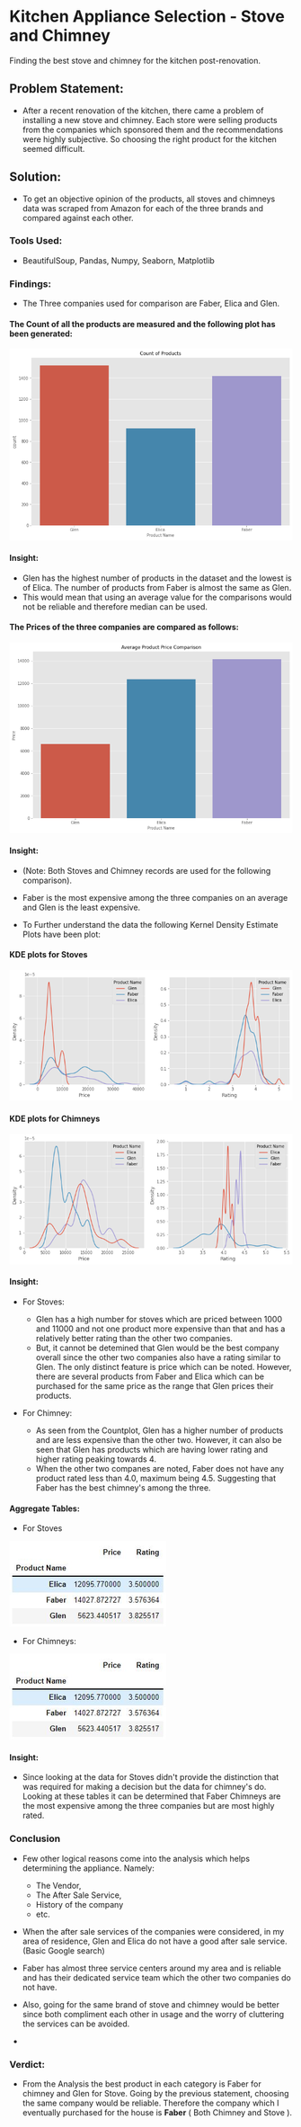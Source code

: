 # Kitchen Appliance Selection - Stove and Chimney
Finding the best stove and chimney for the kitchen post-renovation.


## Problem Statement:
- After a recent renovation of the kitchen, there came a problem of installing a new stove and chimney. Each store were selling products from the companies which sponsored them and the recommendations were highly subjective. So choosing the right product for the kitchen seemed difficult.

## Solution:
- To get an objective opinion of the products, all stoves and chimneys data was scraped from Amazon for each of the three brands and compared against each other.

### Tools Used:
- BeautifulSoup, Pandas, Numpy, Seaborn, Matplotlib

### Findings:
- The Three companies used for comparison are Faber, Elica and Glen.

#### The Count of all the products are measured and the following plot has been generated:
![Count of Products](https://github.com/the19thpirate/Kitchen-Appliances/blob/main/Count%20of%20Products.png)

#### Insight:
   - Glen has the highest number of products in the dataset and the lowest is of Elica. The number of products from Faber is almost the same as Glen.
   - This would mean that using an average value for the comparisons would not be reliable and therefore median can be used.

#### The Prices of the three companies are compared as follows:
![Average Product Price Comparison](https://github.com/the19thpirate/Kitchen-Appliances/blob/main/Average%20Product%20Price%20Comparison.png)
#### Insight:
  - (Note: Both Stoves and Chimney records are used for the following comparison).
  - Faber is the most expensive among the three companies on an average and Glen is the least expensive.

- To Further understand the data the following Kernel Density Estimate Plots have been plot:

#### KDE plots for Stoves

![KDE Plots Stove](https://github.com/the19thpirate/Kitchen-Appliances/blob/main/Stove_Price_Rating.png)

#### KDE plots for Chimneys

![KDE Plots Chimney](https://github.com/the19thpirate/Kitchen-Appliances/blob/main/Chimney_Price_Ratings.png)

#### Insight:
- For Stoves:
  - Glen has a high number for stoves which are priced between 1000 and 11000 and not one product more expensive than that and has a relatively better rating than the other two companies.
  - But, it cannot be detemined that Glen would be the best company overall since the other two companies also have a rating similar to Glen. The only distinct feature is price which can be noted. However, there are several products from Faber and Elica which can be purchased for the same price as the range that Glen prices their products.

- For Chimney:
  - As seen from the Countplot, Glen has a higher number of products and are less expensive than the other two. However, it can also be seen that Glen has products which are having lower rating and higher rating peaking towards 4.
  - When the other two companes are noted, Faber does not have any product rated less than 4.0, maximum being 4.5. Suggesting that Faber has the best chimney's among the three.

#### Aggregate Tables:
- For Stoves

![Stoves](https://github.com/the19thpirate/Kitchen-Appliances/blob/main/Stove_Cluster_Table.JPG)

- For Chimneys:

![Chimney](https://github.com/the19thpirate/Kitchen-Appliances/blob/main/Stove_Cluster_Table.JPG)

#### Insight:
  - Since looking at the data for Stoves didn't provide the distinction that was required for making a decision but the data for chimney's do. Looking at these tables it can be determined that Faber Chimneys are the most expensive among the three companies but are most highly rated.


### Conclusion

- Few other logical reasons come into the analysis which helps determining the appliance. Namely:
  - The Vendor,
  - The After Sale Service,
  - History of the company
  - etc.

- When the after sale services of the companies were considered, in my area of residence, Glen and Elica do not have a good after sale service. (Basic Google search)
- Faber has almost three service centers around my area and is reliable and has their dedicated service team which the other two companies do not have.
- Also, going for the same brand of stove and chimney would be better since both compliment each other in usage and the worry of cluttering the services can be avoided.
- 
### Verdict:
- From the Analysis the best product in each category is Faber for chimney and Glen for Stove. Going by the previous statement, choosing the same company would be reliable. Therefore the company which I eventually purchased for the house is **Faber** ( Both Chimney and Stove ).
